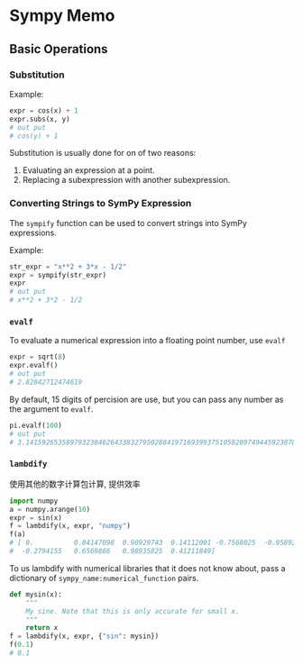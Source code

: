 # Sympy Memo

## Basic Operations

### Substitution

Example:

```python
expr = cos(x) + 1
expr.subs(x, y)
# out put
# cos(y) + 1
```

Substitution is usually done for on of two reasons:

1. Evaluating an expression at a point.
2. Replacing a subexpression with another subexpression.

### Converting Strings to SymPy Expression

The `sympify` function can be used to convert strings into SymPy expressions.

Example:

```python
str_expr = "x**2 + 3*x - 1/2"
expr = sympify(str_expr)
expr
# out put
# x**2 + 3*2 - 1/2
```

### `evalf`

To evaluate a numerical expression into a floating point number, use `evalf`

```python
expr = sqrt(8)
expr.evalf()
# out put
# 2.82842712474619
```

By default, 15 digits of percision are use, but you can pass any number as the argument to `evalf`.

```python
pi.evalf(100)
# out put
# 3.141592653589793238462643383279502884197169399375105820974944592307816406286208998628034825342117068
```

### `lambdify`

使用其他的数字计算包计算, 提供效率

```python
import numpy 
a = numpy.arange(10) 
expr = sin(x)
f = lambdify(x, expr, "numpy") 
f(a) 
# [ 0.          0.84147098  0.90929743  0.14112001 -0.7568025  -0.95892427
#  -0.2794155   0.6569866   0.98935825  0.41211849]
```

To us lambdify with numerical libraries that it does not know about, pass a dictionary of `sympy_name:numerical_function` pairs.

```python
def mysin(x):
    """
    My sine. Note that this is only accurate for small x.
    """
    return x
f = lambdify(x, expr, {"sin": mysin})
f(0.1)
# 0.1
```

